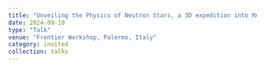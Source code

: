 ```yaml
---
title: "Unveiling the Physics of Neutron Stars, a 3D expedition into MAgneto-Thermal evolution in Isolated Neutron Stars with MATINS"
date: 2024-09-10
type: "Talk"
venue: "Frontier Workshop, Palermo, Italy"
category: invited
collection: talks
---
```


